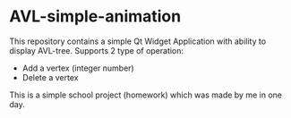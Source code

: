 # AVL-simple-animation

This repository contains a simple Qt Widget Application with ability to display AVL-tree. Supports 2 type of operation:
* Add a vertex (integer number)
* Delete a vertex


This is a simple school project (homework) which was made by me in one day.
